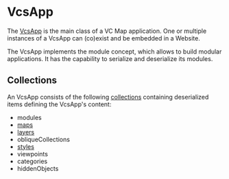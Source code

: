 # VcsApp

The [VcsApp](../src/vcsApp.ts) is the main class of a VC Map application.
One or multiple instances of a VcsApp can (co)exist and be embedded in a Website.

The VcsApp implements the module concept, which allows to build modular applications.
It has the capability to serialize and deserialize its modules.

## Collections

An VcsApp consists of the following [collections](../src/util/collection.ts) containing deserialized items defining the VcsApp's content:

- modules
- [maps](./maps.md)
- [layers](./layers.md)
- obliqueCollections
- [styles](./style.md)
- viewpoints
- categories
- hiddenObjects

